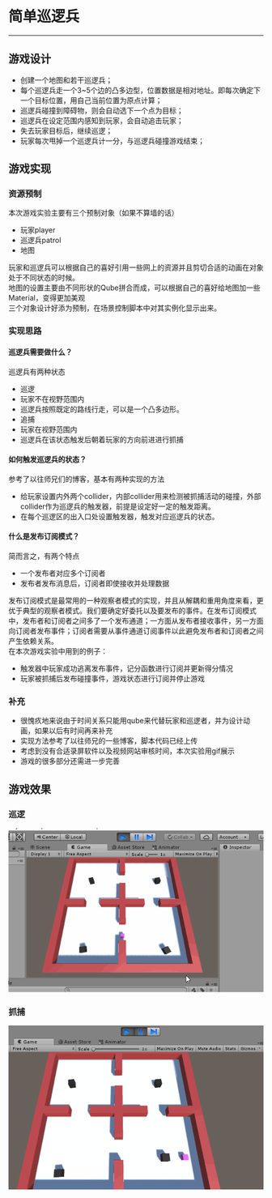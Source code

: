 # 简单巡逻兵
---
## 游戏设计
* 创建一个地图和若干巡逻兵；
* 每个巡逻兵走一个3~5个边的凸多边型，位置数据是相对地址。即每次确定下一个目标位置，用自己当前位置为原点计算；
* 巡逻兵碰撞到障碍物，则会自动选下一个点为目标；
* 巡逻兵在设定范围内感知到玩家，会自动追击玩家；
* 失去玩家目标后，继续巡逻；
* 玩家每次甩掉一个巡逻兵计一分，与巡逻兵碰撞游戏结束；

## 游戏实现
### 资源预制
本次游戏实验主要有三个预制对象（如果不算墙的话）
* 玩家player
* 巡逻兵patrol
* 地图

玩家和巡逻兵可以根据自己的喜好引用一些网上的资源并且剪切合适的动画在对象处于不同状态的时候。<br/>
地图的设置主要由不同形状的Qube拼合而成，可以根据自己的喜好给地图加一些Material，变得更加美观<br/>
三个对象设计好添为预制，在场景控制脚本中对其实例化显示出来。

### 实现思路
#### 巡逻兵需要做什么？
巡逻兵有两种状态
* 巡逻
 * 玩家不在视野范围内
 * 巡逻兵按照既定的路线行走，可以是一个凸多边形。
* 追捕
 * 玩家在视野范围内
 * 巡逻兵在该状态触发后朝着玩家的方向前进进行抓捕

#### 如何触发巡逻兵的状态？
参考了以往师兄们的博客，基本有两种实现的方法
* 给玩家设置内外两个collider，内部collider用来检测被抓捕活动的碰撞，外部collider作为巡逻兵的触发器，前提是设定好一定的触发距离。
* 在每个巡逻区的出入口处设置触发器，触发对应巡逻兵的状态。


#### 什么是发布订阅模式？
简而言之，有两个特点
* 一个发布者对应多个订阅者
* 发布者发布消息后，订阅者即使接收并处理数据


发布订阅模式是最常用的一种观察者模式的实现，并且从解耦和重用角度来看，更优于典型的观察者模式。我们要确定好委托以及要发布的事件。在发布订阅模式中，发布者和订阅者之间多了一个发布通道；一方面从发布者接收事件，另一方面向订阅者发布事件；订阅者需要从事件通道订阅事件以此避免发布者和订阅者之间产生依赖关系。
<br/>
在本次游戏实验中用到的例子：
* 触发器中玩家成功逃离发布事件，记分函数进行订阅并更新得分情况
* 玩家被抓捕后发布碰撞事件，游戏状态进行订阅并停止游戏

### 补充
* 很愧疚地来说由于时间关系只能用qube来代替玩家和巡逻者，并为设计动画，如果以后有时间再来补充
* 实现方法参考了以往师兄的一些博客，脚本代码已经上传
* 考虑到没有合适录屏软件以及视频网站审核时间，本次实验用gif展示
* 游戏的很多部分还需进一步完善

## 游戏效果
### 巡逻
![](gifs/P1.gif)
### 抓捕
![](gifs/P2.gif)
